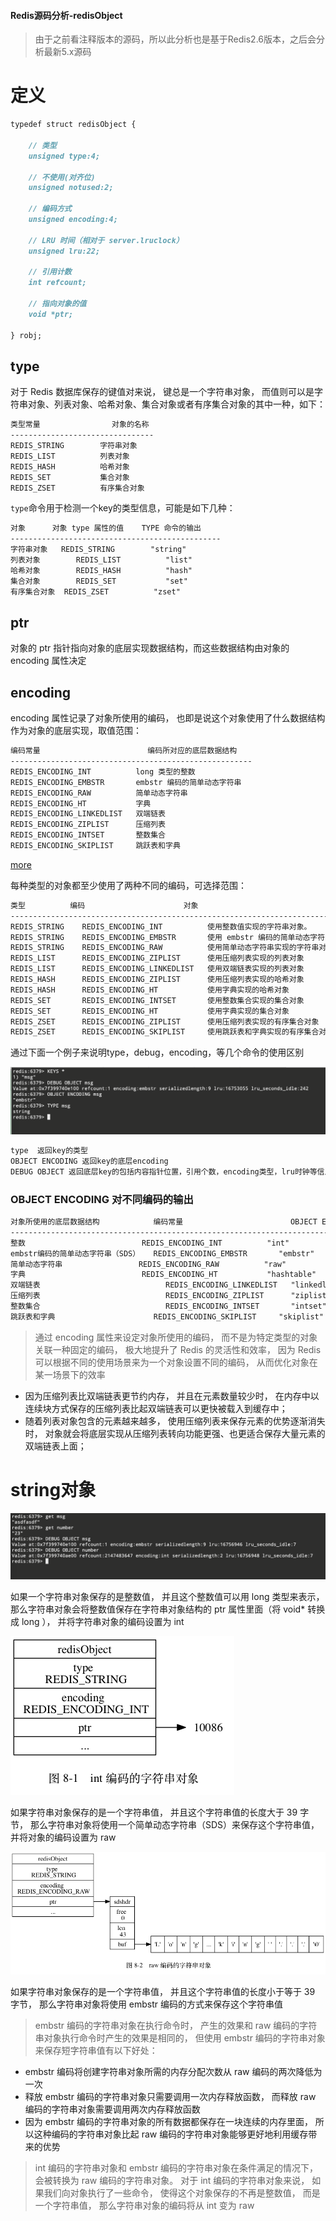 #### Redis源码分析-redisObject
          
> 由于之前看注释版本的源码，所以此分析也是基于Redis2.6版本，之后会分析最新5.x源码

# 定义

```markdown
typedef struct redisObject {

    // 类型
    unsigned type:4;        

    // 不使用(对齐位)
    unsigned notused:2;

    // 编码方式
    unsigned encoding:4;

    // LRU 时间（相对于 server.lruclock）
    unsigned lru:22;

    // 引用计数
    int refcount;

    // 指向对象的值
    void *ptr;

} robj;
```

## type


对于 Redis 数据库保存的键值对来说， 键总是一个字符串对象， 而值则可以是字符串对象、列表对象、哈希对象、集合对象或者有序集合对象的其中一种，如下：

```markdown
类型常量	            对象的名称
--------------------------------
REDIS_STRING	    字符串对象
REDIS_LIST	        列表对象
REDIS_HASH	        哈希对象
REDIS_SET	        集合对象
REDIS_ZSET	        有序集合对象
```

`type`命令用于检测一个key的类型信息，可能是如下几种：
```markdown
对象	    对象 type 属性的值	TYPE 命令的输出
-----------------------------------------------
字符串对象	REDIS_STRING	    "string"
列表对象	    REDIS_LIST	        "list"
哈希对象	    REDIS_HASH	        "hash"
集合对象	    REDIS_SET	        "set"
有序集合对象	REDIS_ZSET	        "zset"
```

## ptr

对象的 ptr 指针指向对象的底层实现数据结构，而这些数据结构由对象的 encoding 属性决定


## encoding

encoding 属性记录了对象所使用的编码， 也即是说这个对象使用了什么数据结构作为对象的底层实现，取值范围：

```markdown
编码常量	                    编码所对应的底层数据结构
------------------------------------------------------
REDIS_ENCODING_INT	        long 类型的整数
REDIS_ENCODING_EMBSTR	    embstr 编码的简单动态字符串
REDIS_ENCODING_RAW	        简单动态字符串
REDIS_ENCODING_HT	        字典
REDIS_ENCODING_LINKEDLIST	双端链表
REDIS_ENCODING_ZIPLIST	    压缩列表
REDIS_ENCODING_INTSET	    整数集合
REDIS_ENCODING_SKIPLIST	    跳跃表和字典
```

[more](http://redisbook.com/preview/object/object.html)

每种类型的对象都至少使用了两种不同的编码，可选择范围：
```markdown
类型	        编码	                    对象
-----------------------------------------------------------------------------
REDIS_STRING	REDIS_ENCODING_INT	        使用整数值实现的字符串对象。
REDIS_STRING	REDIS_ENCODING_EMBSTR	    使用 embstr 编码的简单动态字符串实现的字符串对象
REDIS_STRING	REDIS_ENCODING_RAW	        使用简单动态字符串实现的字符串对象
REDIS_LIST	    REDIS_ENCODING_ZIPLIST	    使用压缩列表实现的列表对象
REDIS_LIST	    REDIS_ENCODING_LINKEDLIST	使用双端链表实现的列表对象
REDIS_HASH	    REDIS_ENCODING_ZIPLIST	    使用压缩列表实现的哈希对象
REDIS_HASH	    REDIS_ENCODING_HT	        使用字典实现的哈希对象
REDIS_SET	    REDIS_ENCODING_INTSET	    使用整数集合实现的集合对象
REDIS_SET	    REDIS_ENCODING_HT	        使用字典实现的集合对象
REDIS_ZSET	    REDIS_ENCODING_ZIPLIST	    使用压缩列表实现的有序集合对象
REDIS_ZSET	    REDIS_ENCODING_SKIPLIST	    使用跳跃表和字典实现的有序集合对象
```

通过下面一个例子来说明type，debug，encoding，等几个命令的使用区别

![具体例子](./Assets/06/object-encoding.png '')

```markdown
type  返回key的类型
OBJECT ENCODING 返回key的底层encoding
DEBUG OBJECT 返回底层key的包括内容指针位置，引用个数，encoding类型，lru时钟等信息
```


### OBJECT ENCODING 对不同编码的输出

```markdown
对象所使用的底层数据结构	        编码常量	                    OBJECT ENCODING 命令输出
-------------------------------------------------------------------------------------
整数	                        REDIS_ENCODING_INT	        "int"
embstr编码的简单动态字符串（SDS）	REDIS_ENCODING_EMBSTR	    "embstr"
简单动态字符串	                REDIS_ENCODING_RAW	        "raw"
字典	                        REDIS_ENCODING_HT	        "hashtable"
双端链表	                        REDIS_ENCODING_LINKEDLIST	"linkedlist"
压缩列表	                        REDIS_ENCODING_ZIPLIST	    "ziplist"
整数集合	                        REDIS_ENCODING_INTSET	    "intset"
跳跃表和字典	                    REDIS_ENCODING_SKIPLIST	    "skiplist"
```

> 通过 encoding 属性来设定对象所使用的编码， 而不是为特定类型的对象关联一种固定的编码， 极大地提升了 Redis 的灵活性和效率， 
因为 Redis 可以根据不同的使用场景来为一个对象设置不同的编码， 从而优化对象在某一场景下的效率

- 因为压缩列表比双端链表更节约内存， 并且在元素数量较少时， 在内存中以连续块方式保存的压缩列表比起双端链表可以更快被载入到缓存中；
- 随着列表对象包含的元素越来越多， 使用压缩列表来保存元素的优势逐渐消失时， 对象就会将底层实现从压缩列表转向功能更强、也更适合保存大量元素的双端链表上面；


# string对象

![例子](./Assets/06/type-string.png '')

如果一个字符串对象保存的是整数值， 并且这个整数值可以用 long 类型来表示， 那么字符串对象会将整数值保存在字符串对象结构的 ptr 属性里面（将 void* 转换成 long ）， 并将字符串对象的编码设置为 int

![例子](./Assets/06/string-example.png '')


如果字符串对象保存的是一个字符串值， 并且这个字符串值的长度大于 39 字节， 那么字符串对象将使用一个简单动态字符串（SDS）来保存这个字符串值， 并将对象的编码设置为 raw 

![例子](./Assets/06/string-example2.png '')

如果字符串对象保存的是一个字符串值， 并且这个字符串值的长度小于等于 39 字节， 那么字符串对象将使用 embstr 编码的方式来保存这个字符串值

> embstr 编码的字符串对象在执行命令时， 产生的效果和 raw 编码的字符串对象执行命令时产生的效果是相同的， 但使用 embstr 编码的字符串对象来保存短字符串值有以下好处：

- embstr 编码将创建字符串对象所需的内存分配次数从 raw 编码的两次降低为一次
- 释放 embstr 编码的字符串对象只需要调用一次内存释放函数， 而释放 raw 编码的字符串对象需要调用两次内存释放函数
- 因为 embstr 编码的字符串对象的所有数据都保存在一块连续的内存里面， 所以这种编码的字符串对象比起 raw 编码的字符串对象能够更好地利用缓存带来的优势


> int 编码的字符串对象和 embstr 编码的字符串对象在条件满足的情况下， 会被转换为 raw 编码的字符串对象。
对于 int 编码的字符串对象来说， 如果我们向对象执行了一些命令， 使得这个对象保存的不再是整数值， 而是一个字符串值， 那么字符串对象的编码将从 int 变为 raw 